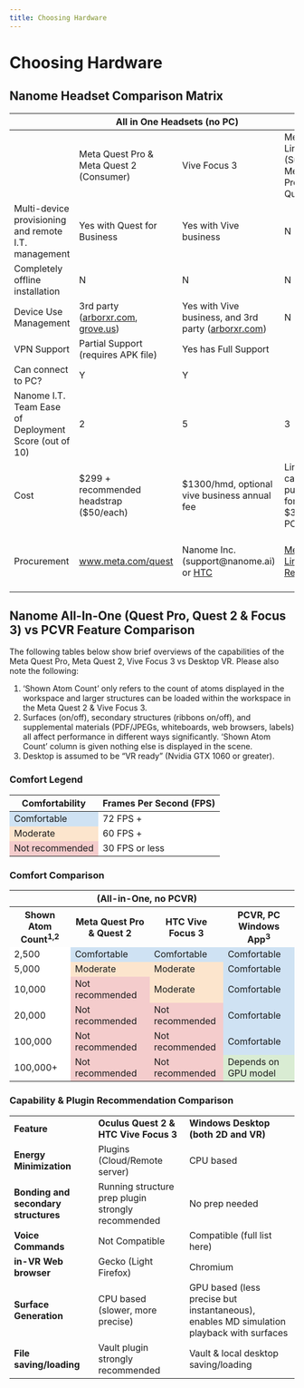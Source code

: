 ```yaml
---
title: Choosing Hardware
---
```


# Choosing Hardware

## Nanome Headset Comparison Matrix

<table>
    <col style="width: 15%;" />
    <col style="width: 10%;" />
    <col style="width: 10%;" />
    <col style="width: 19%;" />
    <col style="width: 23%;" />
    <col style="width: 23%;" />
    <col style="width: 23%;" />
    <thead>
        <tr>
            <th></th>
            <th colspan=2>All in One Headsets (no PC)</th>
            <th colspan=4>PCVR</th>
        </tr>
    </thead>
    <tbody>
        <tr>
            <td></td>
            <td>Meta Quest Pro & Meta Quest 2 (Consumer)</td>
            <td>Vive Focus 3</td>
            <td>Meta Quest Link (Supports Meta Quest Pro & Meta Quest 2)</td>
            <td>HTC Vive (Pro), Valve Index</td>
            <td>Windows Mixed Reality (HP Reverb G2)</td>
            <td>Varjo XR3</td>
        </tr>
        <tr>
            <td>Multi-device provisioning and remote I.T. management</td>
            <td>Yes with Quest for Business</td>
            <td>Yes with Vive business</td>
            <td>N</td>
            <td>N</td>
            <td>N</td>
            <td>N</td>
        </tr>
        <tr>
            <td>Completely offline installation</td>
            <td>N</td>
            <td>N</td>
            <td>N</td>
            <td>N</td>
            <td>Y</td>
            <td>N</td>
        </tr>
        <tr>
            <td>Device Use Management</td>
            <td>3rd party (<a href="http://arborxr.com">arborxr.com</a>, <a href="https://grove.us/">grove.us</a>)</td>
            <td>Yes with Vive business, and 3rd party (<a href="http://arborxr.com">arborxr.com</a>)</td>
            <td>N</td>
            <td>N</td>
            <td>N</td>
            <td>N</td>
        </tr>
        <tr>
            <td>VPN Support</td>
            <td>Partial Support (requires APK file)</td>
            <td>Yes has Full Support</td>
            <td colspan=4 style="text-align: center">With PC</td>
        </tr>
        <tr>
            <td>Can connect to PC?</td>
            <td>Y</td>
            <td>Y</td>
            <td colspan=4 style="text-align: center">---</td>
        </tr>
        <tr>
            <td>Nanome I.T. Team Ease of Deployment Score (out of 10)</td>
            <td>2</td>
            <td>5</td>
            <td>3</td>
            <td>7</td>
            <td>9</td>
            <td>4</td>
        </tr>
        <tr>
            <td>Cost</td>
            <td>$299 + recommended headstrap ($50/each)</td>
            <td>$1300/hmd, optional vive business annual fee</td>
            <td>Link cables can be purchased for $30-$100 + PC</td>
            <td>$1k+ + PC</td>
            <td>$600 + PC</td>
            <td>$5,995.00 + annual subscription + PC</td>
        </tr>
        <tr>
            <td>Procurement</td>
            <td><a href="https://www.meta.com/quest/">www.meta.com/quest</a></td>
            <td>Nanome Inc. (support@nanome.ai) or <a href="https://business.vive.com/eu/solutions/streaming/">HTC</a></td>
            <td><a href="https://www.meta.com/help/quest/articles/headsets-and-accessories/oculus-link/meta-quest-link-compatibility/">Meta Quest Link Cable Requirements</a></td>
            <td>HTC <a href="https://business.vive.com/eu/product/vive-pro2/">Vive Pro</a>, Valve <a href="https://store.steampowered.com/valveindex">Index</a></td>
            <td><a href="https://www.hp.com/us-en/vr/reverb-g2-vr-headset.html">HP Reverb G2</a></td>
            <td><a href="https://store.varjo.com/xr-3">Varjo.com</a></td>
        </tr>
    </tbody>
</table>

## Nanome All-In-One (Quest Pro, Quest 2 & Focus 3) vs PCVR Feature Comparison

The following tables below show brief overviews of the capabilities of the Meta Quest Pro, Meta Quest 2, Vive Focus 3
vs Desktop VR. Please also note the following:
1. ‘Shown Atom Count’ only refers to the count of atoms displayed in the workspace and larger
structures can be loaded within the workspace in the Meta Quest 2 & Vive Focus 3.
2. Surfaces (on/off), secondary structures (ribbons on/off), and supplemental materials
(PDF/JPEGs, whiteboards, web browsers, labels) all affect performance in different ways
significantly. ‘Shown Atom Count’ column is given nothing else is displayed in the scene.
3. Desktop is assumed to be “VR ready” (Nvidia GTX 1060 or greater).

### Comfort Legend

<table>
    <thead>
        <tr>
            <th>Comfortability</th>
            <th>Frames Per Second (FPS)</th>
        </tr>
    </thead>
    <tbody>
        <tr>
            <td style="background-color:#CFE2F3">Comfortable</td>
            <td style="background-color:#FFFFFF">72 FPS +</td>
        </tr>
        <tr>
            <td style="background-color:#FCE5CD">Moderate</td>
            <td style="background-color:#FFFFFF">60 FPS +</td>
        </tr>
        <tr>
            <td style="background-color:#F4CCCC">Not recommended</td>
            <td style="background-color:#FFFFFF">30 FPS or less</td>
        </tr>
    </tbody>
</table>

### Comfort Comparison

<table>
    <thead>
        <tr>
            <th></th>
            <th colspan=2>(All-in-One, no PCVR)</th>
            <th></th>
        </tr>
    </thead>
    <tbody>
        <tr>
            <th>Shown Atom Count<sup>1,2</sup></th>
            <th>Meta Quest Pro & Quest 2</th>
            <th>HTC Vive Focus 3</th>
            <th>PCVR, PC Windows App<sup>3</sup></th>
        </tr>
        <tr>
            <td style="background-color:#FFFFFF">2,500</td>
            <td style="background-color:#CFE2F3">Comfortable</td>
            <td style="background-color:#CFE2F3">Comfortable</td>
            <td style="background-color:#CFE2F3">Comfortable</td>
        </tr>
        <tr>
            <td style="background-color:#FFFFFF">5,000</td>
            <td style="background-color:#FCE5CD">Moderate</td>
            <td style="background-color:#FCE5CD">Moderate</td>
            <td style="background-color:#CFE2F3">Comfortable</td>
        </tr>
        <tr>
            <td style="background-color:#FFFFFF">10,000</td>
            <td style="background-color:#F4CCCC">Not recommended</td>
            <td style="background-color:#FCE5CD">Moderate</td>
            <td style="background-color:#CFE2F3">Comfortable</td>
        </tr>
        <tr>
            <td style="background-color:#FFFFFF">20,000</td>
            <td style="background-color:#F4CCCC">Not recommended</td>
            <td style="background-color:#F4CCCC">Not recommended</td>
            <td style="background-color:#CFE2F3">Comfortable</td>
        </tr>
        <tr>
            <td style="background-color:#FFFFFF">100,000</td>
            <td style="background-color:#F4CCCC">Not recommended</td>
            <td style="background-color:#F4CCCC">Not recommended</td>
            <td style="background-color:#CFE2F3">Comfortable</td>
        </tr>
        <tr>
            <td style="background-color:#FFFFFF">100,000+</td>
            <td style="background-color:#F4CCCC">Not recommended</td>
            <td style="background-color:#F4CCCC">Not recommended</td>
            <td style="background-color:#D9ECD3">Depends on GPU model</td>
        </tr>
    </tbody>
</table>

### Capability & Plugin Recommendation Comparison

<table>
    <tbody>
        <tr>
            <td><b>Feature</b></td>
            <td><b>Oculus Quest 2 & HTC Vive Focus 3</b></td>
            <td><b>Windows Desktop (both 2D and VR)</b></td>
        </tr>
        <tr>
            <td><b>Energy Minimization</b></td>
            <td>Plugins (Cloud/Remote server)</td>
            <td>CPU based</td>
        </tr>
        <tr>
            <td><b>Bonding and secondary structures</b></td>
            <td>Running structure prep plugin strongly recommended</td>
            <td>No prep needed</td>
        </tr>
        <tr>
            <td><b>Voice Commands</b></td>
            <td>Not Compatible</td>
            <td>Compatible (full list here)</td>
        </tr>
        <tr>
            <td><b>in-VR Web browser</b></td>
            <td>Gecko (Light Firefox)</td>
            <td>Chromium</td>
        </tr>
        <tr>
            <td><b>Surface Generation</b></td>
            <td>CPU based (slower, more precise)</td>
            <td>GPU based (less precise but instantaneous), enables MD simulation playback with surfaces</td>
        </tr>
        <tr>
            <td><b>File saving/loading</b></td>
            <td>Vault plugin strongly recommended</td>
            <td>Vault & local desktop saving/loading</td>
        </tr>
    </tbody>
</table>
